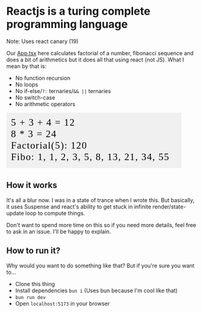# Reactjs is a turing complete programming language

Note: Uses react canary (19)

Our [App.tsx](./src/App.tsx) here calculates factorial of a number, fibonacci sequence and does a bit of arithmetics but it does all that using react (not JS). What I mean by that is:
- No function recursion
- No loops
- No if-else/`?:` ternaries/`&& ||` ternaries
- No switch-case
- No arithmetic operators

![Screenshot](./screenshot.jpg)


## How it works
It's all a blur now. I was in a state of trance when I wrote this. But basically, it uses Suspense and react's ability to get stuck in infinite render/state-update loop to compute things.

Don't want to spend more time on this so if you need more details, feel free to ask in an issue. I'll be happy to explain.


## How to run it?
Why would you want to do something like that? But if you're sure you want to...

- Clone this thing
- Install dependencies `bun i` (Uses bun because I'm cool like that)
- `bun run dev`
- Open `localhost:5173` in your browser


